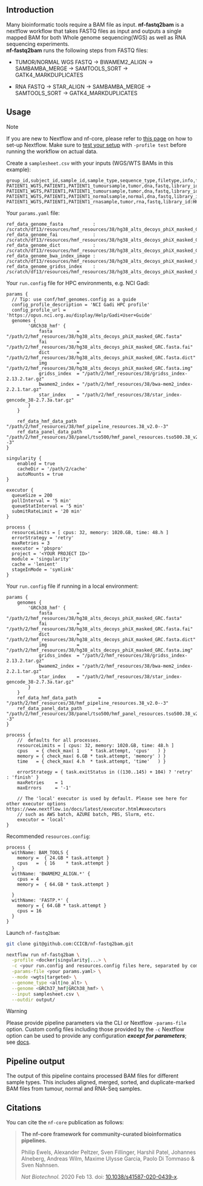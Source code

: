 ## Introduction

Many bioinformatic tools require a BAM file as input. **nf-fastq2bam** is a nextflow workflow that takes FASTQ files as input and outputs a single mapped BAM for both Whole genome sequencing(WGS) as well as RNA sequencing experiments.  
**nf-fastq2bam** runs the following steps from FASTQ files:

- TUMOR/NORMAL WGS FASTQ -> BWAMEM2_ALIGN -> SAMBAMBA_MERGE -> SAMTOOLS_SORT -> GATK4_MARKDUPLICATES 

- RNA FASTQ -> STAR_ALIGN -> SAMBAMBA_MERGE -> SAMTOOLS_SORT -> GATK4_MARKDUPLICATES 

## Usage

> [!NOTE]
> If you are new to Nextflow and nf-core, please refer to [this page](https://nf-co.re/docs/usage/installation) on how to set-up Nextflow. Make sure to [test your setup](https://nf-co.re/docs/usage/introduction#how-to-run-a-pipeline) with `-profile test` before running the workflow on actual data.


Create a `samplesheet.csv` with your inputs (WGS/WTS BAMs in this example):

```csv
group_id,subject_id,sample_id,sample_type,sequence_type,filetype,info,filepath
PATIENT1_WGTS,PATIENT1,PATIENT1_tumoursample,tumor,dna,fastq,library_id:HH5FYCCXY_library;lane:6,/path/2/data/patient1_tumoursample/HH5FYCCXY_6_180321_FD01114733_R1.fastq.gz;/path/2/data/patient1_tumoursample/HH5FYCCXY_6_180321_FD01114733_R2.fastq.gz
PATIENT1_WGTS,PATIENT1,PATIENT1_tumoursample,tumor,dna,fastq,library_id:HH5FYCCXY_library;lane:5,/path/2/data/patient1_tumoursample/HH5FYCCXY_5_180321_FD01114733_R1.fastq.gz;/path/2/data/patient1_tumoursample/HH5FYCCXY_5_180321_FD01114733_R2.fastq.gz
PATIENT1_WGTS,PATIENT1,PATIENT1_normalsample,normal,dna,fastq,library_id:HH5FYCCXZ_library;lane:7,/path/2/data/patient1_normalsample/HH5FYCCXZ_7_180321_FD01114735_R1.fastq.gz;/path/2/data/patient1_normalsample/HH5FYCCXZ_7_180321_FD01114735_R2.fastq.gz
PATIENT1_WGTS,PATIENT1,PATIENT1_rnasample,tumor,rna,fastq,library_id:HH5FYCCXZ_library;lane:9,/path/2/data/patient1_rnasample/HH5FYCCXZ_9_180321_FD01114735_R1.fastq.gz;/path/2/data/patient1_rnasample/HH5FYCCXZ_9_180321_FD01114735_R2.fastq.gz
```

Your `params.yaml` file:

```
ref_data_genome_fasta           : /scratch/df13/resources/hmf_resources/38/hg38_alts_decoys_phiX_masked_GRC.fasta
ref_data_genome_fai             : /scratch/df13/resources/hmf_resources/38/hg38_alts_decoys_phiX_masked_GRC.fasta.fai
ref_data_genome_dict            : /scratch/df13/resources/hmf_resources/38/hg38_alts_decoys_phiX_masked_GRC.fasta.dict
ref_data_genome_bwa_index_image : /scratch/df13/resources/hmf_resources/38/hg38_alts_decoys_phiX_masked_GRC.fasta.img
ref_data_genome_gridss_index    : /scratch/df13/resources/hmf_resources/38/hg38_alts_decoys_phiX_masked_GRC.fasta.gridsscache
```

Your `run.config` file for HPC environments, e.g. NCI Gadi:

```
params {
  // Tip: use conf/hmf_genomes.config as a guide
  config_profile_description = 'NCI Gadi HPC profile'
  config_profile_url = 'https://opus.nci.org.au/display/Help/Gadi+User+Guide'
  genomes {
		'GRCh38_hmf' {
			fasta         = "/path/2/hmf_resources/38/hg38_alts_decoys_phiX_masked_GRC.fasta"
			fai           = "/path/2/hmf_resources/38/hg38_alts_decoys_phiX_masked_GRC.fasta.fai"
			dict          = "/path/2/hmf_resources/38/hg38_alts_decoys_phiX_masked_GRC.fasta.dict"
			img           = "/path/2/hmf_resources/38/hg38_alts_decoys_phiX_masked_GRC.fasta.img"
			gridss_index  = "/path/2/hmf_resources/38/gridss_index-2.13.2.tar.gz"
            bwamem2_index = "/path/2/hmf_resources/38/bwa-mem2_index-2.2.1.tar.gz"
            star_index    = "/path/2/hmf_resources/38/star_index-gencode_38-2.7.3a.tar.gz"
		}
	}

	ref_data_hmf_data_path        = "/path/2/hmf_resources/38/hmf_pipeline_resources.38_v2.0--3"
	ref_data_panel_data_path      = "/path/2/hmf_resources/38/panel/tso500/hmf_panel_resources.tso500.38_v2.1.0--3"
}

singularity {
    enabled = true
    cacheDir = '/path/2/cache'
    autoMounts = true
}

executor {
  queueSize = 200
  pollInterval = '5 min'
  queueStatInterval = '5 min'
  submitRateLimit = '20 min'
}

process {
  resourceLimits = [ cpus: 32, memory: 1020.GB, time: 48.h ]
  errorStrategy = 'retry'
  maxRetries = 3
  executor = 'pbspro'
  project = '<YOUR PROJECT ID>'
  module = 'singularity'
  cache = 'lenient'
  stageInMode = 'symlink'
}

```

Your `run.config` file if running in a local environment:

```
params {
	genomes {
		'GRCh38_hmf' {
			fasta         = "/path/2/hmf_resources/38/hg38_alts_decoys_phiX_masked_GRC.fasta"
			fai           = "/path/2/hmf_resources/38/hg38_alts_decoys_phiX_masked_GRC.fasta.fai"
			dict          = "/path/2/hmf_resources/38/hg38_alts_decoys_phiX_masked_GRC.fasta.dict"
			img           = "/path/2/hmf_resources/38/hg38_alts_decoys_phiX_masked_GRC.fasta.img"
			gridss_index  = "/path/2/hmf_resources/38/gridss_index-2.13.2.tar.gz"
            bwamem2_index = "/path/2/hmf_resources/38/bwa-mem2_index-2.2.1.tar.gz"
            star_index    = "/path/2/hmf_resources/38/star_index-gencode_38-2.7.3a.tar.gz"
		}
	}
	ref_data_hmf_data_path        = "/path/2/hmf_resources/38/hmf_pipeline_resources.38_v2.0--3"
	ref_data_panel_data_path      = "/path/2/hmf_resources/38/panel/tso500/hmf_panel_resources.tso500.38_v2.1.0--3"
}

process {
    //  defaults for all processes.
    resourceLimits = [ cpus: 32, memory: 1020.GB, time: 48.h ]
    cpus   = { check_max( 1    * task.attempt, 'cpus'   ) }
    memory = { check_max( 6.GB * task.attempt, 'memory' ) }
    time   = { check_max( 4.h  * task.attempt, 'time'   ) }

    errorStrategy = { task.exitStatus in ((130..145) + 104) ? 'retry' : 'finish' }
    maxRetries    = 1
    maxErrors     = '-1'

    // The 'local' executor is used by default. Please see here for other executor options https://www.nextflow.io/docs/latest/executor.html#executors
    // such as AWS batch, AZURE batch, PBS, Slurm, etc.
    executor = 'local' 
}

```

Recommended `resources.config`:
```
process {
  withName: BAM_TOOLS {
    memory =  { 24.GB * task.attempt }  
    cpus   =  { 16    * task.attempt }
  }
  withName: 'BWAMEM2_ALIGN.*' {
    cpus = 4
    memory =  { 64.GB * task.attempt }  

  }
  withName: 'FASTP.*' {
    memory = { 64.GB * task.attempt }  
    cpus = 16
  }
}
```

Launch `nf-fastq2bam`:

```bash
git clone git@github.com:CCICB/nf-fastq2bam.git
```

```bash
nextflow run nf-fastq2bam \
  -profile <docker|singularity|...> \
  -c <your run.config and resources.config files here, separated by commas. You may also list other config files.> \
  -params-file <your params.yaml> \
  --mode <wgts|targeted> \
  --genome_type <alt|no_alt> \
  --genome <GRCh37_hmf|GRCh38_hmf> \
  --input samplesheet.csv \
  --outdir output/
```

> [!WARNING]
> Please provide pipeline parameters via the CLI or Nextflow `-params-file` option. Custom config files including those provided by the `-c` Nextflow option can be used to provide any configuration _**except for parameters**_; see [docs](https://nf-co.re/docs/usage/getting_started/configuration#custom-configuration-files).


## Pipeline output

The output of this pipeline contains processed BAM files for different sample types. This includes aligned, merged, sorted, and duplicate-marked BAM files from tumour, normal and RNA-Seq samples.



## Citations


You can cite the `nf-core` publication as follows:

> **The nf-core framework for community-curated bioinformatics pipelines.**
>
> Philip Ewels, Alexander Peltzer, Sven Fillinger, Harshil Patel, Johannes Alneberg, Andreas Wilm, Maxime Ulysse Garcia,
> Paolo Di Tommaso & Sven Nahnsen.
>
> _Nat Biotechnol._ 2020 Feb 13. doi: [10.1038/s41587-020-0439-x](https://dx.doi.org/10.1038/s41587-020-0439-x).
